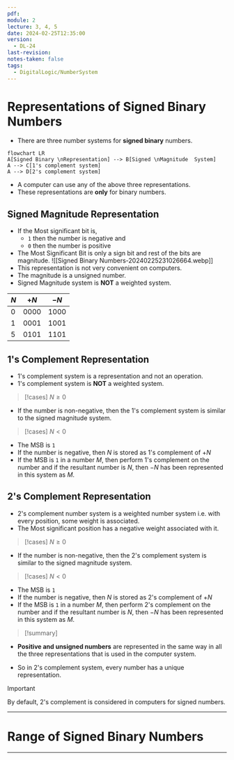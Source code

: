 ```yaml
---
pdf: 
module: 2
lecture: 3, 4, 5
date: 2024-02-25T12:35:00
version:
  - DL-24
last-revision: 
notes-taken: false
tags:
  - DigitalLogic/NumberSystem
---
```

# Representations of Signed Binary Numbers

- There are three number systems for **signed binary** numbers.

```mermaid
flowchart LR
A[Signed Binary \nRepresentation] --> B[Signed \nMagnitude  System]
A --> C[1's complement system]
A --> D[2's complement system]
```

- A computer can use any of the above three representations.
- These representations are **only** for binary numbers.

## Signed Magnitude Representation

- If the Most significant bit is,
	- `1` then the number is negative and 
	- `0` then the number is positive 
- The Most Significant Bit is only a sign bit and rest of the bits are magnitude.
![[Signed Binary Numbers-20240225231026664.webp]]
- This representation is not very convenient on computers.
- The magnitude is a unsigned number.
- Signed Magnitude system is **NOT** a weighted system.

| $N$ | $+N$   | $-N$   |
| --- | ------ | ------ |
| $0$ | $0000$ | $1000$ |
| $1$ | $0001$ | $1001$ |
| $5$ | $0101$ | $1101$ |

## 1's Complement Representation

- 1's complement system is a representation and not an operation.
- 1's complement system is **NOT** a weighted system.

> [!cases] $N \ge 0$
- If the number is non-negative, then the 1's complement system is similar to the signed magnitude system.

> [!cases] $N \lt 0$
- The MSB is `1`
- If the number is negative, then $N$ is stored as 1's complement of $+N$
- If the MSB is `1` in a number $M$, then perform 1's complement on the number and if the resultant number is $N$, then $-N$ has been represented in this system as $M$.

## 2's Complement Representation

- 2's complement number system is a weighted number system i.e. with every position, some weight is associated.
- The Most significant position has a negative weight associated with it.

> [!cases] $N \ge 0$
- If the number is non-negative, then the 2's complement system is similar to the signed magnitude system.

> [!cases] $N \lt 0$
- The MSB is `1`
- If the number is negative, then $N$ is stored as 2's complement of $+N$
- If the MSB is `1` in a number $M$, then perform 2's complement on the number and if the resultant number is $N$, then $-N$ has been represented in this system as $M$.


> [!summary] 

- **Positive and unsigned numbers** are represented in the same way in all the three representations that is used in the computer system.

- So in 2's complement system, every number has a unique representation.


> [!important] 
> By default, 2's complement is considered in computers for signed numbers.

---
# Range of Signed Binary Numbers



---
